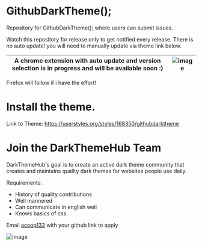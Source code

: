 # GithubDarkTheme();
Repository for GithubDarkTheme(); where users can submit issues.


Watch this repository for release only to get notified every release. 
There is no auto update! you will need to manually update via theme link below. 

A chrome extension with auto update and version selection is in progress and will be available soon :) | ![image](https://user-images.githubusercontent.com/19627023/64456941-44b23d80-d0e9-11e9-9e1d-f865d0de68ef.png)
------------ | -------------

Firefox will follow if i have the effort!

# Install the theme.
Link to Theme: https://userstyles.org/styles/168350/githubdarktheme


# Join the DarkThemeHub Team
DarkThemeHub's goal is to create an active dark theme community that creates and maintains quality dark themes for websites people use daily.

Requirements:
* History of quality contributions
* Well mannered
* Can communicate in english well
* Knows basics of css

Email [acoop133](https://github.com/acoop133) with your github link to apply

![image](https://i.gyazo.com/21ad1e0850b0259867cc1803a5b68bdc.png)
